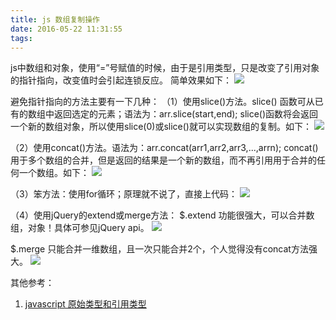 ```yaml
---
title: js 数组复制操作
date: 2016-05-22 11:31:55
tags:
---
```


js中数组和对象，使用“=”号赋值的时候，由于是引用类型，只是改变了引用对象的指针指向，改变值时会引起连锁反应。
简单效果如下：
![](http://7xth8v.com2.z0.glb.qiniucdn.com/image/arr1.png)

避免指针指向的方法主要有一下几种：
（1）使用slice()方法。slice() 函数可从已有的数组中返回选定的元素；语法为：arr.slice(start,end);
slice()函数将会返回一个新的数组对象，所以使用slice(0)或slice()就可以实现数组的复制。如下：
![](http://7xth8v.com2.z0.glb.qiniucdn.com/image/arr2.png)

（2）使用concat()方法。语法为：arr.concat(arr1,arr2,arr3,...,arrn);
concat()用于多个数组的合并，但是返回的结果是一个新的数组，而不再引用用于合并的任何一个数组。如下：
![](http://7xth8v.com2.z0.glb.qiniucdn.com/image/arr3.png)

（3）笨方法：使用for循环；原理就不说了，直接上代码：
![](http://7xth8v.com2.z0.glb.qiniucdn.com/image/arr4.png)

（4）使用jQuery的extend或merge方法：
$.extend 功能很强大，可以合并数组，对象！具体可参见jQuery api。
![](http://7xth8v.com2.z0.glb.qiniucdn.com/image/arr5.png)

$.merge 只能合并一维数组，且一次只能合并2个，个人觉得没有concat方法强大。
![](http://7xth8v.com2.z0.glb.qiniucdn.com/image/arr6.png)


其他参考：
1. [javascript 原始类型和引用类型](http://www.html-js.com/article/1589)


